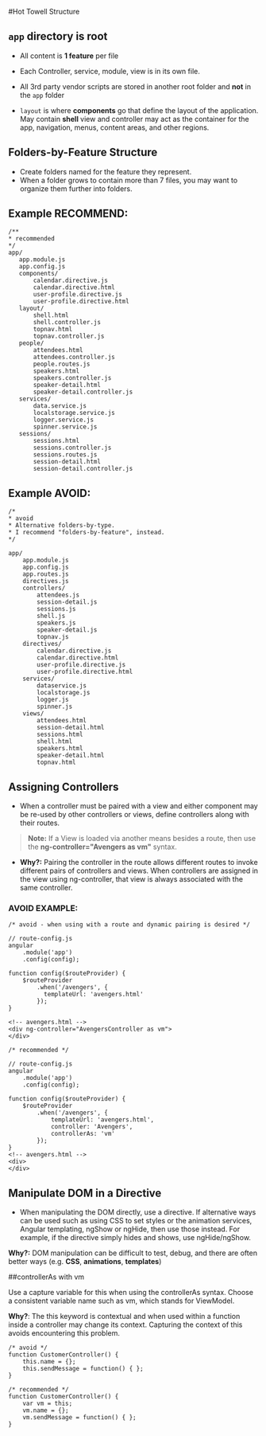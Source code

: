 #Hot Towell Structure

## ``app`` directory is root

- All content is **1 feature** per file
- Each Controller, service, module, view is in its own file.
- All 3rd party vendor scripts are stored in another root folder and **not** in the ``app`` folder

- ``layout`` is where **components** go that define the layout of the application. May contain **shell** view and controller may act as the container for the app, navigation, menus, content areas, and other regions.

## Folders-by-Feature Structure
- Create folders named for the feature they represent. 
- When a folder grows to contain more than 7 files, you may want to organize them further into folders.
 

## Example RECOMMEND:
 ```
 /**
 * recommended
 */
 app/
    app.module.js
    app.config.js
    components/
        calendar.directive.js
        calendar.directive.html
        user-profile.directive.js
        user-profile.directive.html
    layout/
        shell.html
        shell.controller.js
        topnav.html
        topnav.controller.js
    people/
        attendees.html
        attendees.controller.js
        people.routes.js
        speakers.html
        speakers.controller.js
        speaker-detail.html
        speaker-detail.controller.js
    services/
        data.service.js
        localstorage.service.js
        logger.service.js
        spinner.service.js
    sessions/
        sessions.html
        sessions.controller.js
        sessions.routes.js
        session-detail.html
        session-detail.controller.js
 ```

## Example AVOID:
```
/*
* avoid
* Alternative folders-by-type.
* I recommend "folders-by-feature", instead.
*/

app/
    app.module.js
    app.config.js
    app.routes.js
    directives.js
    controllers/
        attendees.js
        session-detail.js
        sessions.js
        shell.js
        speakers.js
        speaker-detail.js
        topnav.js
    directives/
        calendar.directive.js
        calendar.directive.html
        user-profile.directive.js
        user-profile.directive.html
    services/
        dataservice.js
        localstorage.js
        logger.js
        spinner.js
    views/
        attendees.html
        session-detail.html
        sessions.html
        shell.html
        speakers.html
        speaker-detail.html
        topnav.html
```


## Assigning Controllers

- When a controller must be paired with a view and either component may be re-used by other controllers or views, define controllers along with their routes.

>**Note:** If a View is loaded via another means besides a route, then use the **ng-controller="Avengers as vm"** syntax.

- **Why?:** Pairing the controller in the route allows different routes to invoke different pairs of controllers and views. When controllers are assigned in the view using ng-controller, that view is always associated with the same controller.

### AVOID EXAMPLE:
```
/* avoid - when using with a route and dynamic pairing is desired */

// route-config.js
angular
    .module('app')
    .config(config);

function config($routeProvider) {
    $routeProvider
        .when('/avengers', {
          templateUrl: 'avengers.html'
        });
}
```

```
<!-- avengers.html -->
<div ng-controller="AvengersController as vm">
</div>
```

```
/* recommended */

// route-config.js
angular
    .module('app')
    .config(config);

function config($routeProvider) {
    $routeProvider
        .when('/avengers', {
            templateUrl: 'avengers.html',
            controller: 'Avengers',
            controllerAs: 'vm'
        });
}
<!-- avengers.html -->
<div>
</div>
```


## Manipulate DOM in a Directive

- When manipulating the DOM directly, use a directive. If alternative ways can be used such as using CSS to set styles or the animation services, Angular templating, ngShow or ngHide, then use those instead. For example, if the directive simply hides and shows, use ngHide/ngShow.

**Why?:** DOM manipulation can be difficult to test, debug, and there are often better ways (e.g. **CSS**, **animations**, **templates**)


##controllerAs with vm

Use a capture variable for this when using the controllerAs syntax. Choose a consistent variable name such as vm, which stands for ViewModel.

**Why?**: The this keyword is contextual and when used within a function inside a controller may change its context. Capturing the context of this avoids encountering this problem.

```
/* avoid */
function CustomerController() {
    this.name = {};
    this.sendMessage = function() { };
}
```

```
/* recommended */
function CustomerController() {
    var vm = this;
    vm.name = {};
    vm.sendMessage = function() { };
}
```
